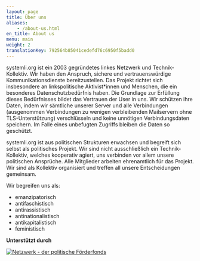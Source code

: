 ```yaml
---
layout: page
title: Über uns
aliases:
    - /about-us.html
en_title: About us
menu: main
weight: 2
translationKey: 792564b85041cedefd76c6950f5badd0
---
```

systemli.org ist ein 2003 gegründetes linkes Netzwerk und Technik-Kollektiv. Wir haben den Anspruch, sichere und vertrauenswürdige Kommunikationsdienste bereitzustellen. Das Projekt richtet sich insbesondere an linkspolitische Aktivist\*innen und Menschen, die ein besonderes Datenschutzbedürfnis haben. Die Grundlage zur Erfüllung dieses Bedürfnisses bildet das Vertrauen der User in uns. Wir schützen ihre Daten, indem wir sämtliche unserer Server und alle Verbindungen (ausgenommen Verbindungen zu wenigen verbleibenden Mailservern ohne TLS-Unterstützung) verschlüsseln und keine unnötigen Verbindungsdaten speichern. Im Falle eines unbefugten Zugriffs bleiben die Daten so geschützt.

systemli.org ist aus politischen Strukturen erwachsen und begreift sich selbst als politisches Projekt. Wir sind nicht ausschließlich ein Technik-Kollektiv, welches kooperativ agiert, uns verbinden vor allem unsere politischen Ansprüche. Alle Mitglieder arbeiten ehrenamtlich für das Projekt. Wir sind als Kollektiv organisiert und treffen all unsere Entscheidungen gemeinsam.

Wir begreifen uns als:

*   emanzipatorisch
*   antifaschistisch
*   antirassistisch
*   antinationalistisch
*   antikapitalistisch
*   feministisch

**Unterstützt durch**

[![Netzwerk - der politische Förderfonds](/assets/img/netzwerk-logo.png)](https://netzwerk-selbsthilfe.de/)

